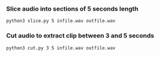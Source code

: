 ### Slice audio into sections of 5 seconds length
```
python3 slice.py 5 infile.wav outfile.wav
```
### Cut audio to extract clip between 3 and 5 seconds
```
python3 cut.py 3 5 infile.wav outfile.wav
```